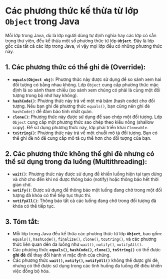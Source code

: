# Các phương thức kế thừa từ lớp `Object` trong Java

Mỗi lớp trong Java, dù là lớp người dùng tự định nghĩa hay các lớp có sẵn trong thư viện, đều kế thừa một số phương thức từ lớp **`Object`**. Đây là lớp gốc của tất cả các lớp trong Java, vì vậy mọi lớp đều có những phương thức này.

## 1. **Các phương thức có thể ghi đè (Override):**
- **`equals(Object obj)`**: Phương thức này được sử dụng để so sánh xem hai đối tượng có bằng nhau không. Lớp `Object` cung cấp phương thức mặc định là so sánh tham chiếu (so sánh xem chúng có phải là cùng một đối tượng trong bộ nhớ hay không).
- **`hashCode()`**: Phương thức này trả về một mã băm (hash code) cho đối tượng. Nếu bạn ghi đè phương thức `equals()`, bạn cũng nên ghi đè `hashCode()` để đảm bảo tính nhất quán.
- **`clone()`**: Phương thức này được sử dụng để sao chép một đối tượng. Lớp `Object` cung cấp một phương thức sao chép theo kiểu nông (shallow copy). Để sử dụng phương thức này, lớp phải triển khai `Cloneable`.
- **`toString()`**: Phương thức này trả về một chuỗi mô tả đối tượng. Bạn có thể ghi đè nó để cung cấp mô tả cụ thể hơn cho đối tượng của bạn.

## 2. **Các phương thức không thể ghi đè nhưng có thể sử dụng trong đa luồng (Multithreading):**
- **`wait()`**: Phương thức này được sử dụng để khiến luồng hiện tại tạm dừng và chờ cho đến khi nó được thông báo (notify) hoặc thông báo hết thời gian chờ.
- **`notify()`**: Được sử dụng để thông báo một luồng đang chờ trong một đối tượng đã khóa có thể tiếp tục thực thi.
- **`notifyAll()`**: Thông báo tất cả các luồng đang chờ trong đối tượng đã khóa có thể tiếp tục.

## 3. **Tóm tắt:**
- Mỗi lớp trong Java đều kế thừa các phương thức từ lớp **`Object`**, bao gồm: `equals()`, `hashCode()`, `finalize()`, `clone()`, `toString()`, và các phương thức liên quan đến đa luồng như `wait()`, `notify()`, `notifyAll()`.
- Các phương thức **`equals()`, `hashCode()`, `clone()`, `toString()`** có thể được **ghi đè** để thay đổi hành vi mặc định của chúng.
- Các phương thức **`wait()`, `notify()`, `notifyAll()`** không thể được ghi đè, nhưng có thể được sử dụng trong các tình huống đa luồng để điều khiển việc đồng bộ hóa.
